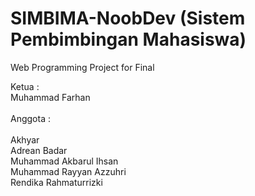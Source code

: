 # SIMBIMA-NoobDev (Sistem Pembimbingan Mahasiswa)
Web Programming Project for Final

Ketua   : <br>Muhammad Farhan
<br>
<br>
Anggota : <br><br>Akhyar <br>
          Adrean Badar <br>
          Muhammad Akbarul Ihsan <br>
          Muhammad Rayyan Azzuhri <br>
          Rendika Rahmaturrizki <br>
